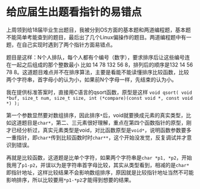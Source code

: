 # 给应届生出题看指针的易错点

上周领到给18届毕业生出题目，我被分到OS方面的基本题和两道编程题，基本题不能简单考能查到的题目，最后出了几个Linux偏操作的题目。两道编程题中有一题，在自己实现时遇到了两个指针方面易错点。

题目是这样：N个人排队，每个人都有个编号（数字），要求排序后让这些编号连在一起之后组成的那个整数最小
比如 14  78  132  56  8，排列后的顺序是132 14 56 78 8。这道题目难点并不在排序算法，主要是看能不能读懂排序比较函数，比较两个字符串，首字母小的认为小，如果前N个字母一样，先结束的认为小。

我在提供标准答案时，直接用C语言的qsort函数，原型是这样 `void qsort( void *buf, size_t num, size_t size, int (*compare)(const void *, const void *) );`

第一个参数显然要对数组排序，因此排序`*`后，void就要换成元素的真实类型，比如这道题目是`char*`，第二、三元素很好理解，重点在第四个函数指针的原型，刚才已经分析过，真实元素类型是void，对比函数原型是`void*`，说明函数参数要多一重指针，即`char*`传到比较函数时时`char**`，这个开始没发觉，反复调试并才意识到错误。

再就是比较函数，这道题是比单个字符，如果两个字符串是`char *p1, *p2`，开始我用了`p1-p2`，并误以为是字符串首字母比较，其实从类型看到，相减的是`char*`即指针地址，这样比较结果不会影响数组排序，原因就是比较指针地址当然不可能影响排序，所以比较要用`*p1-*p2`才能得到想要的结果。